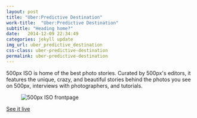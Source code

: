 ```yaml
---
layout: post
title: "Uber:Predictive Destination"
work-title:  "Uber:Predictive Destination"
subtitle: "Heading home?"
date:   2014-12-09 22:34:49
categories: jekyll update
img_url: uber_predictive_destination
css-class: uber-predictive-destination
permalink: uber-predictive-destination
---
```

500px ISO is home of the best photo stories. Curated by 500px's editors, it features the unique, crazy, and beautiful stories behind the photos you see on 500px, interviews with photographers, and tutorials.

<figure>
  <img src="{{'/img/iso_frontpage.png' | prepend: site.baseurl}}" alt="500px ISO frontpage">
</figure>

<div class="CTA">
  <a href="https://iso.500px.com" target='_blank'> See it live </a>
</div>